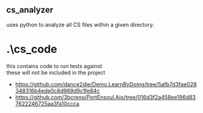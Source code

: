 cs_analyzer
---
uses python to analyze all CS files within a given directory.



# .\cs_code
this contains code to run tests against  
these will not be included in the project
* https://github.com/dance2die/Demo.LearnByDoing/tree/5afb7d3fae028348316b4ede0c8d969d9c1fe84c
* https://github.com/3bcreno/PortEnsoul.Aio/tree/016d3f2a458ee196d837622246725aa3fa10ccca
